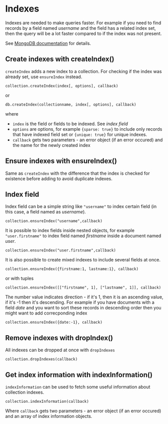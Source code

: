 Indexes
=======

Indexes are needed to make queries faster. For example if you need to find records by a field named *username* and 
the field has a related index set, then the query will be a lot faster compared to if the index was not present.

See [MongoDB documentation](http://www.mongodb.org/display/DOCS/Indexes) for details.

## Create indexes with createIndex()

`createIndex` adds a new index to a collection. For checking if the index was already set, use `ensureIndex` instead.

    collection.createIndex(index[, options], callback)

or

    db.createIndex(collectionname, index[, options], callback)
    
where

  * `index` is the field or fields to be indexed. See *index field*
  * `options` are options, for example `{sparse: true}` to include only records that have indexed field set or `{unique: true}` for unique indexes.
  * `callback` gets two parameters - an error object (if an error occured) and the name for the newly created index

## Ensure indexes with ensureIndex()

Same as `createIndex` with the difference that the index is checked for existence before adding to avoid duplicate indexes.

## Index field

Index field can be a simple string like `"username"` to index certain field (in this case, a field named as *username*).

    collection.ensureIndex("username",callback)

It is possible to index fields inside nested objects, for example `"user.firstname"` to index field named *firstname* inside a document named *user*.

    collection.ensureIndex("user.firstname",callback)

It is also possible to create mixed indexes to include several fields at once.

    collection.ensureIndex({firstname:1, lastname:1}, callback)
    
or with tuples
    
    collection.ensureIndex([["firstname", 1], ["lastname", 1]], callback)
    
The number value indicates direction - if it's 1, then it is an ascending value,
if it's -1 then it's descending. For example if you have documents with a field *date* and you want to sort these records in descending order then you might want to add correcponding index

    collection.ensureIndex({date:-1}, callback)

## Remove indexes with dropIndex()

All indexes can be dropped at once with `dropIndexes`

    collection.dropIndexes(callback)

## Get index information with indexInformation()

`indexInformation` can be used to fetch some useful information about collection indexes. 

    collection.indexInformation(callback)
    
Where `callback` gets two parameters - an error object (if an error occured) and an array of index information objects.